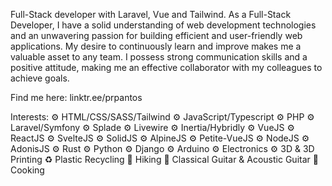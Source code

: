 Full-Stack developer with Laravel, Vue and Tailwind. As a Full-Stack Developer, I have a solid understanding of web development technologies and an unwavering passion for building efficient and user-friendly web applications. My desire to continuously learn and improve makes me a valuable asset to any team. I possess strong communication skills and a positive attitude, making me an effective collaborator with my colleagues to achieve goals.

Find me here: linktr.ee/prpantos

Interests:
⚙️ HTML/CSS/SASS/Tailwind
⚙️ JavaScript/Typescript
⚙️ PHP
⚙️ Laravel/Symfony
⚙️ Splade
⚙️ Livewire
⚙️ Inertia/Hybridly
⚙️ VueJS
⚙️ ReactJS
⚙️ SvelteJS
⚙️ SolidJS
⚙️ AlpineJS
⚙️ Petite-VueJS
⚙️ NodeJS
⚙️ AdonisJS
⚙️ Rust
⚙️ Python
⚙️ Django
⚙️ Arduino
⚙️ Electronics
⚙️ 3D & 3D Printing
♻️ Plastic Recycling
🧗 Hiking
🎼 Classical Guitar & Acoustic Guitar
🥗 Cooking
